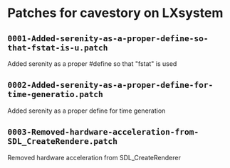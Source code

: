 # Patches for cavestory on LXsystem

## `0001-Added-serenity-as-a-proper-define-so-that-fstat-is-u.patch`

Added serenity as a proper #define so that "fstat" is used


## `0002-Added-serenity-as-a-proper-define-for-time-generatio.patch`

Added serenity as a proper define for time generation


## `0003-Removed-hardware-acceleration-from-SDL_CreateRendere.patch`

Removed hardware acceleration from SDL_CreateRenderer


